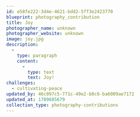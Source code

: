 ```yaml
---
id: e58fe222-3d4e-4621-bdd2-5ff3e2423770
blueprint: photography_contribution
title: Joy
photographer_name: unknown
photographer_website: unknown
image: joy.jpg
description:
  -
    type: paragraph
    content:
      -
        type: text
        text: Joy!
challenges:
  - cultivating-peace
updated_by: 46c097c5-771c-49e2-b8c6-ba6009ae7172
updated_at: 1709685679
collection_type: photography-contributions
---
```


